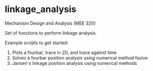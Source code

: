 # linkage_analysis
Mechanism Design and Analysis (MEE 320)

Set of functions to perform linkage analysis. 

Example scripts to get started:

1) Plots a fourbar, trace in 2D, and trace against time
2) Solves a fourbar position analysis using numerical method fsolve
3) Jansen's linkage position analysis using numerical methods


